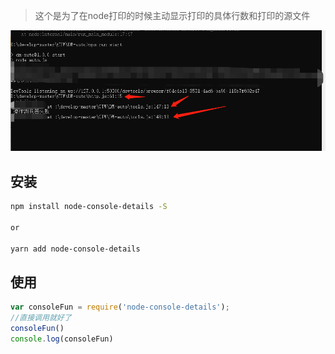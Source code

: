 > 这个是为了在node打印的时候主动显示打印的具体行数和打印的源文件

![image](1686299602338.png)

## 安装

```bash
npm install node-console-details -S

or

yarn add node-console-details
```

## 使用

```js
var consoleFun = require('node-console-details');
//直接调用就好了
consoleFun()
console.log(consoleFun)
```